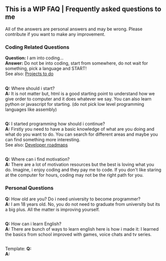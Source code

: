 ## This is a WIP FAQ | Frequently asked questions to me

All of the answers are personal answers and may be wrong. Please contribute if you want to make any improvement.

### Coding Related Questions

**Question:** I am into coding...\
**Answer:** Do not be into coding, start from somewhere, do not wait for something, pick a language and START! \
See also: [Projects to do](https://github.com/practical-tutorials/project-based-learning)

##

**Q:** Where should i start?\
**A:** It is not matter but, html is a good starting point to understand how we give order to computer and it does whatever we say. You can also learn python or javascript for starting. (do not pick low level programming languages like assembly)

##

**Q:** I started programming how should i continue?\
**A:** Firstly you need to have a basic knowledge of what are you doing and what do you want to do. You can search for different areas and maybe you can find something more interesting. \
See also: [Developer roadmaps](https://roadmap.sh)

##

**Q:** Where can i find motivation?\
**A:** There are a lot of motivation resources but the best is loving what you do. Imagine, i enjoy coding and they pay me to code. If you don't like staring at the computer for hours, coding may not be the right path for you.



### Personal Questions

**Q:** How old are you? Do i need university to become programmer?\
**A:** I am 18 years old. No, you do not need to graduate from university but its a big plus. All the matter is improving yourself.

##

**Q:** How can i learn English?\
**A:** There are bunch of ways to learn english here is how i made it: I learned the basics from school improved with games, voice chats and tv series.

##

Template:
**Q:**\
**A:**
##
